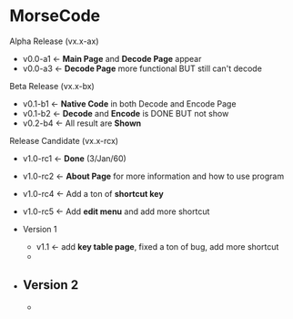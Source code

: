 # MorseCode

Alpha Release (vx.x-ax)
- v0.0-a1 <- **Main Page** and **Decode Page** appear
- v0.0-a3 <- **Decode Page** more functional BUT still can't decode

Beta Release (vx.x-bx)
- v0.1-b1 <- **Native Code** in both Decode and Encode Page
- v0.1-b2 <- **Decode** and **Encode** is DONE BUT not show
- v0.2-b4 <- All result are **Shown**

Release Candidate (vx.x-rcx)
- v1.0-rc1 <- **Done** (3/Jan/60)
- v1.0-rc2 <- **About Page** for more information and how to use program
- v1.0-rc4 <- Add a ton of **shortcut key** 
- v1.0-rc5 <- Add **edit menu** and add more shortcut

- Version 1
  - v1.1 <- add **key table page**, fixed a ton of bug, add more shortcut 
  -
  
- Version 2
  -
  -
